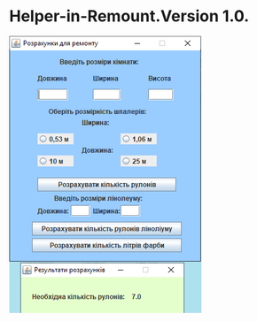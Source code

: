 # Helper-in-Remount.Version 1.0.
![Иллюстрация к проекту](https://github.com/dieseele97/Helper-in-Remount/blob/master/logo.png)
